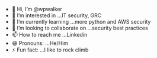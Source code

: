 - 👋 Hi, I’m @wpwalker
- 👀 I’m interested in ...IT security, GRC
- 🌱 I’m currently learning ...more python and AWS security
- 💞️ I’m looking to collaborate on ...security best practices 
- 📫 How to reach me ...Linkedin
- 😄 Pronouns: ...He/Him
- ⚡ Fun fact: ...I like to rock climb

<!---
wpwalker/wpwalker is a ✨ special ✨ repository because its `README.md` (this file) appears on your GitHub profile.
You can click the Preview link to take a look at your changes.
--->
